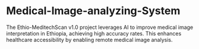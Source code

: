 # Medical-Image-analyzing-System
The Ethio-MeditechScan v1.0 project leverages AI to improve medical image interpretation in Ethiopia, achieving high accuracy rates. This enhances healthcare accessibility by enabling remote medical image analysis.
